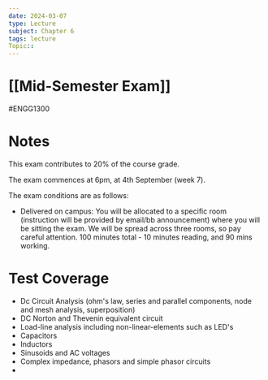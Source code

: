 ```yaml
---
date: 2024-03-07
type: Lecture
subject: Chapter 6
tags: lecture
Topic:: 
---
```

# [[Mid-Semester Exam]]
#ENGG1300
# Notes

This exam contributes to 20% of the course grade.

The exam commences at 6pm, at 4th September (week 7).

The exam conditions are as follows:
- Delivered on campus: You will be allocated to a specific room (instruction will be provided by email/bb announcement) where you will be sitting the exam. We will be spread across three rooms, so pay careful attention.
100 minutes total - 10 minutes reading, and 90 mins working.

# Test Coverage

- Dc Circuit Analysis (ohm's law, series and parallel components, node and mesh analysis, superposition)
- DC Norton and Thevenin equivalent circuit
- Load-line analysis including non-linear-elements such as LED's
- Capacitors
- Inductors
- Sinusoids and AC voltages
- Complex impedance, phasors and simple phasor circuits
- 
